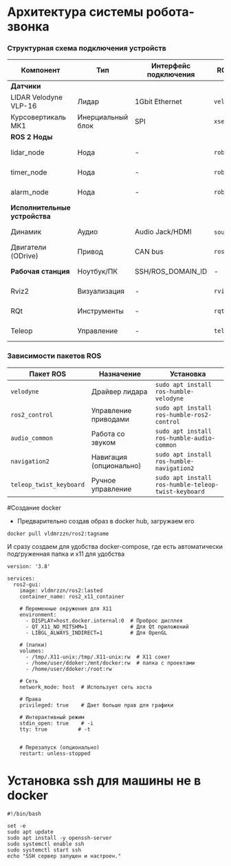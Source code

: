 # Архитектура системы робота-звонка

### Структурная схема подключения устройств

| Компонент | Тип | Интерфейс подключения | ROS пакет/драйвер | Назначение |
|-----------|-----|----------------------|-------------------|------------|
| **Датчики** | | | | |
| LIDAR Velodyne VLP-16 | Лидар | 1Gbit Ethernet | `velodyne_driver` | Обнаружение людей в зоне |
| Курсовертикаль МК1 | Инерциальный блок | SPI | `xsens_driver` | Определение ориентации |
| **ROS 2 Ноды** | | | | |
|  lidar_node | Нода | - | `robot_alarm_system` | Обработка данных лидара |
|  timer_node | Нода | - | `robot_alarm_system` | Слежение за временем |
|  alarm_node | Нода | - | `robot_alarm_system` | Управление оповещением |
| **Исполнительные устройства** | | | | |
| Динамик | Аудио | Audio Jack/HDMI | `sound_play`/ALSA | Воспроизведение сигнала |
| Двигатели (ODrive) | Привод | CAN bus | `ros2_control` | Перемещение робота |
| **Рабочая станция** | Ноутбук/ПК | SSH/ROS_DOMAIN_ID | - | Удаленное управление |
| Rviz2 | Визуализация | - | `rviz2` | 3D визуализация данных |
| RQt | Инструменты | - | `rqt` | Графический интерфейс |
| Teleop | Управление | - | `teleop_twist_keyboard` | Ручное управление |

### Зависимости пакетов ROS

| Пакет ROS | Назначение | Установка |
|-----------|------------|-----------|
| `velodyne` | Драйвер лидара | `sudo apt install ros-humble-velodyne` |
| `ros2_control` | Управление приводами | `sudo apt install ros-humble-ros2-control` |
| `audio_common` | Работа со звуком | `sudo apt install ros-humble-audio-common` |
| `navigation2` | Навигация (опционально) | `sudo apt install ros-humble-navigation2` |
| `teleop_twist_keyboard` | Ручное управление | `sudo apt install ros-humble-teleop-twist-keyboard` |

#Создание docker 
* Предварительно создав образ в docker hub, загружаем его
```
docker pull vldmrzzn/ros2:tagname
```
И сразу создаем для удобства docker-compose, где есть автоматически подгруженная папка и x11 для удобства
```
version: '3.8'

services:
  ros2-gui:
    image: vldmrzzn/ros2:lasted
    container_name: ros2_x11_container
    
    # Переменные окружения для X11
    environment:
      - DISPLAY=host.docker.internal:0  # Проброс дисплея
      - QT_X11_NO_MITSHM=1              # Для Qt приложений
      - LIBGL_ALWAYS_INDIRECT=1         # Для OpenGL
    
    # (папки)
    volumes:
      - /tmp/.X11-unix:/tmp/.X11-unix:rw  # X11 сокет
      - /home/user/ddoker:/mnt/docker:rw  # папка с проектами
      - /home/user/ddoker:/root:rw
    
    # Сеть
    network_mode: host  # Использует сеть хоста
    
    # Права
    privileged: true    # Дает больше прав для графики
    
    # Интерактивный режим
    stdin_open: true    # -i
    tty: true          # -t
       
    
    # Перезапуск (опционально)
    restart: unless-stopped
```

# Установка ssh для машины не в docker 
```
#!/bin/bash

set -e
sudo apt update
sudo apt install -y openssh-server
sudo systemctl enable ssh
sudo systemctl start ssh
echo "SSH сервер запущен и настроен."
```

